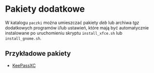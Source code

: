 # Pakiety dodatkowe

W katalogu `paczki` można umieszczać pakiety *deb* lub archiwa *tgz* dodatkowych
programów i/lub ustawień, które mają być automatycznie instalowane po uruchomieniu
skryptu `install_xfce.sh` lub `install_gnome.sh`.

## Przykładowe pakiety


- [KeePassXC](https://github.com/magkopian/keepassxc-debian/releases)
